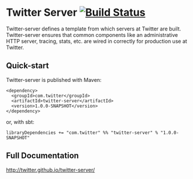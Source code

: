 Twitter Server [![Build Status](https://travis-ci.org/twitter/twitter-server.png?branch=master)](https://travis-ci.org/twitter/twitter-server) 
==============

Twitter-server defines a template from which servers at Twitter are built. Twitter-server ensures that common components like an administrative HTTP server, tracing, stats, etc. are wired in correctly for production use at Twitter.

Quick-start
-----------

Twitter-server is published with Maven:

    <dependency>
      <groupId>com.twitter</groupId>
      <artifactId>twitter-server</artifactId>
      <version>1.0.0-SNAPSHOT</version>
    </dependency>

or, with sbt:

    libraryDependencies += "com.twitter" %% "twitter-server" % "1.0.0-SNAPSHOT"

Full Documentation
------------------

<http://twitter.github.io/twitter-server/>
